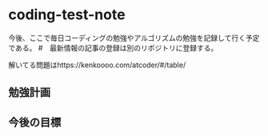 # coding-test-note
今後、ここで毎日コーディングの勉強やアルゴリズムの勉強を記録して行く予定である。
#　最新情報の記事の登録は別のリポジトリに登録する。

解いてる問題はhttps://kenkoooo.com/atcoder/#/table/

## 勉強計画

## 今後の目標

## 

##

##

##

##

##

##
